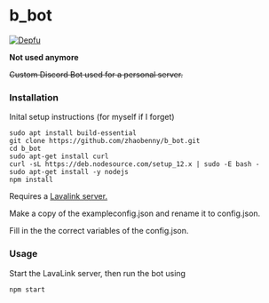 # b_bot
[![Depfu](https://badges.depfu.com/badges/e6db7ca22f4528ae72f1a805d985396a/overview.svg)](https://depfu.com/github/zhaobenny/b_bot?project_id=13550)

**Not used anymore**

~~Custom Discord Bot used for a personal server.~~ 

###  Installation
Inital setup instructions (for myself if I forget)
```
sudo apt install build-essential
git clone https://github.com/zhaobenny/b_bot.git
cd b_bot
sudo apt-get install curl
curl -sL https://deb.nodesource.com/setup_12.x | sudo -E bash -
sudo apt-get install -y nodejs
npm install
```
Requires a [Lavalink server.](https://github.com/Frederikam/Lavalink)

Make a copy of the exampleconfig.json and rename it to config.json.

Fill in the the correct variables of the config.json.
### Usage
Start the LavaLink server, then run the bot using
```
npm start
```

